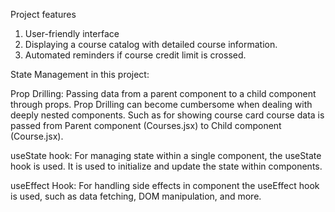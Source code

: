 Project features

1. User-friendly interface
2. Displaying a course catalog with detailed course information.
3. Automated reminders if course credit limit is crossed.

State Management in this project:

Prop Drilling: Passing data from a parent component to a child component through props. Prop Drilling can become cumbersome when dealing with deeply nested components.
Such as for showing course card course data is passed from Parent component (Courses.jsx) to Child component (Course.jsx).

useState hook: For managing state within a single component, the useState hook is used. It is used to initialize and update the state within components.

useEffect Hook:  For handling side effects in component the useEffect hook is used, such as data fetching, DOM manipulation, and more.
